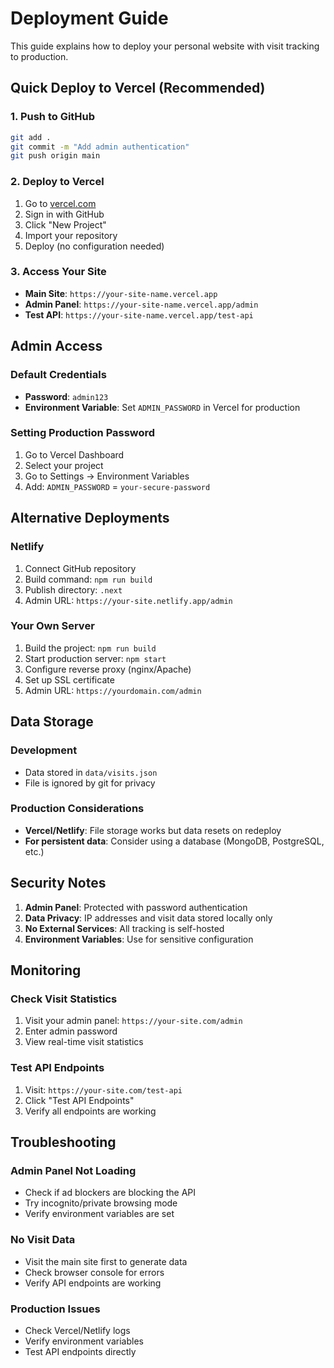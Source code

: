 # Deployment Guide

This guide explains how to deploy your personal website with visit tracking to production.

## Quick Deploy to Vercel (Recommended)

### 1. Push to GitHub
```bash
git add .
git commit -m "Add admin authentication"
git push origin main
```

### 2. Deploy to Vercel
1. Go to [vercel.com](https://vercel.com)
2. Sign in with GitHub
3. Click "New Project"
4. Import your repository
5. Deploy (no configuration needed)

### 3. Access Your Site
- **Main Site**: `https://your-site-name.vercel.app`
- **Admin Panel**: `https://your-site-name.vercel.app/admin`
- **Test API**: `https://your-site-name.vercel.app/test-api`

## Admin Access

### Default Credentials
- **Password**: `admin123`
- **Environment Variable**: Set `ADMIN_PASSWORD` in Vercel for production

### Setting Production Password
1. Go to Vercel Dashboard
2. Select your project
3. Go to Settings → Environment Variables
4. Add: `ADMIN_PASSWORD` = `your-secure-password`

## Alternative Deployments

### Netlify
1. Connect GitHub repository
2. Build command: `npm run build`
3. Publish directory: `.next`
4. Admin URL: `https://your-site.netlify.app/admin`

### Your Own Server
1. Build the project: `npm run build`
2. Start production server: `npm start`
3. Configure reverse proxy (nginx/Apache)
4. Set up SSL certificate
5. Admin URL: `https://yourdomain.com/admin`

## Data Storage

### Development
- Data stored in `data/visits.json`
- File is ignored by git for privacy

### Production Considerations
- **Vercel/Netlify**: File storage works but data resets on redeploy
- **For persistent data**: Consider using a database (MongoDB, PostgreSQL, etc.)

## Security Notes

1. **Admin Panel**: Protected with password authentication
2. **Data Privacy**: IP addresses and visit data stored locally only
3. **No External Services**: All tracking is self-hosted
4. **Environment Variables**: Use for sensitive configuration

## Monitoring

### Check Visit Statistics
1. Visit your admin panel: `https://your-site.com/admin`
2. Enter admin password
3. View real-time visit statistics

### Test API Endpoints
1. Visit: `https://your-site.com/test-api`
2. Click "Test API Endpoints"
3. Verify all endpoints are working

## Troubleshooting

### Admin Panel Not Loading
- Check if ad blockers are blocking the API
- Try incognito/private browsing mode
- Verify environment variables are set

### No Visit Data
- Visit the main site first to generate data
- Check browser console for errors
- Verify API endpoints are working

### Production Issues
- Check Vercel/Netlify logs
- Verify environment variables
- Test API endpoints directly
